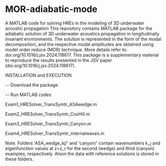 # MOR-adiabatic-mode
A MATLAB code for solving HREs in the modeling of 3D underwater acoustic propagation
This repository contains MATLAB package for the adiabatic solution of 3D underwater acoustics propagation in longitudinally invariant environments. The solution is represented in the form of the modal decomposition, and the respective modal amplitudes are obtained using model order reduce (MOR) technique. More details refer to: doi.org/10.1016/j.jsv.2024.118617. This package is a supplementary material to reproduce the results presented in the JSV paper (doi.org/10.1016/j.jsv.2024.118617).

INSTALLATION and EXECUTION

-- Download the package

-- Run MATLAB codes

Exam1_HRESolver_TransSymtr_ASAwedge.m

Exam2_HRESolver_TransSymtr_CosHill.m

Exam3_HRESolver_TransSymtr_Canyon.m

Exam4_HRESolver_TransSymtr_internalwaves.m


Note. Folders 'ASA_wedge_kj/' and 'canyon/' contain wavenumbers k_j and eigenfunction values at z=z_r for the second (wedge) and third (canyon) examples, respectively. Alson the data with reference solutions is stored in these folders.
